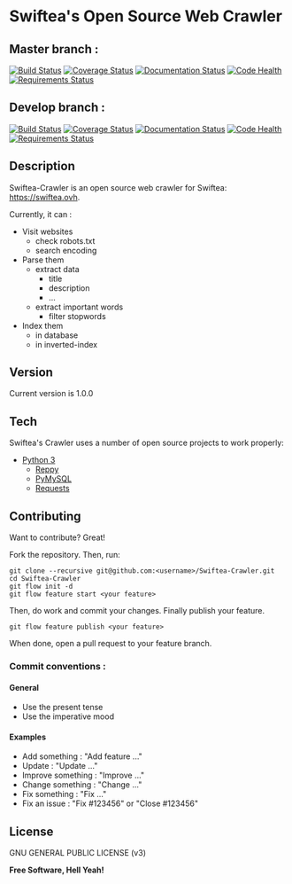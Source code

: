 # Swiftea's Open Source Web Crawler

## Master branch :
[![Build Status](https://travis-ci.org/Swiftea/Swiftea-Crawler.svg?branch=master)](https://travis-ci.org/Swiftea/Swiftea-Crawler)
[![Coverage Status](https://coveralls.io/repos/Swiftea/Swiftea-Crawler/badge.svg?branch=master)](https://coveralls.io/r/Swiftea/Swiftea-Crawler?branch=master)
[![Documentation Status](https://readthedocs.org/projects/crawler/badge/?version=master)](https://crawler.readthedocs.org/en/master/)
[![Code Health](https://landscape.io/github/Swiftea/Swiftea-Crawler/master/landscape.svg?style=flat)](https://landscape.io/github/Swiftea/Swiftea-Crawler/master)
[![Requirements Status](https://requires.io/github/Swiftea/Swiftea-Crawler/requirements.svg?branch=master)](https://requires.io/github/Swiftea/Swiftea-Crawler/requirements/?branch=master)

## Develop branch :
[![Build Status](https://travis-ci.org/Swiftea/Swiftea-Crawler.svg?branch=develop)](https://travis-ci.org/Swiftea/Swiftea-Crawler)
[![Coverage Status](https://coveralls.io/repos/Swiftea/Swiftea-Crawler/badge.svg?branch=develop)](https://coveralls.io/r/Swiftea/Swiftea-Crawler?branch=develop)
[![Documentation Status](https://readthedocs.org/projects/crawler/badge/?version=develop)](https://crawler.readthedocs.org/en/develop)
[![Code Health](https://landscape.io/github/Swiftea/Swiftea-Crawler/develop/landscape.svg?style=flat)](https://landscape.io/github/Swiftea/Swiftea-Crawler/develop)
[![Requirements Status](https://requires.io/github/Swiftea/Swiftea-Crawler/requirements.svg?branch=develop)](https://requires.io/github/Swiftea/Swiftea-Crawler/requirements/?branch=develop)

## Description

Swiftea-Crawler is an open source web crawler for Swiftea: https://swiftea.ovh.

Currently, it can :
  - Visit websites
    - check robots.txt
    - search encoding
  - Parse them
    - extract data
      - title
      - description
      - ...
    - extract important words
      - filter stopwords
  - Index them
    - in database
    - in inverted-index

## Version

Current version is 1.0.0

## Tech

Swiftea's Crawler uses a number of open source projects to work properly:

- [Python 3](https://www.python.org/)
  - [Reppy](https://github.com/seomoz/reppy)
  - [PyMySQL](https://github.com/PyMySQL/PyMySQL/)
  - [Requests](https://github.com/kennethreitz/requests)


## Contributing

Want to contribute? Great!

Fork the repository. Then, run:

    git clone --recursive git@github.com:<username>/Swiftea-Crawler.git
    cd Swiftea-Crawler
    git flow init -d
    git flow feature start <your feature>

Then, do work and commit your changes. Finally publish your feature.

    git flow feature publish <your feature>

When done, open a pull request to your feature branch.

### Commit conventions :

#### General
  - Use the present tense
  - Use the imperative mood

#### Examples
  - Add something : "Add feature ..."
  - Update : "Update ..."
  - Improve something : "Improve ..."
  - Change something : "Change ..."
  - Fix something : "Fix ..."
  - Fix an issue : "Fix #123456" or "Close #123456"

License
----

GNU GENERAL PUBLIC LICENSE (v3)

**Free Software, Hell Yeah!**
